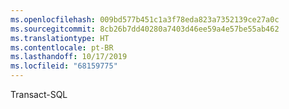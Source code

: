 ```yaml
---
ms.openlocfilehash: 009bd577b451c1a3f78eda823a7352139ce27a0c
ms.sourcegitcommit: 8cb26b7dd40280a7403d46ee59a4e57be55ab462
ms.translationtype: HT
ms.contentlocale: pt-BR
ms.lasthandoff: 10/17/2019
ms.locfileid: "68159775"
---
```

 Transact\-SQL 